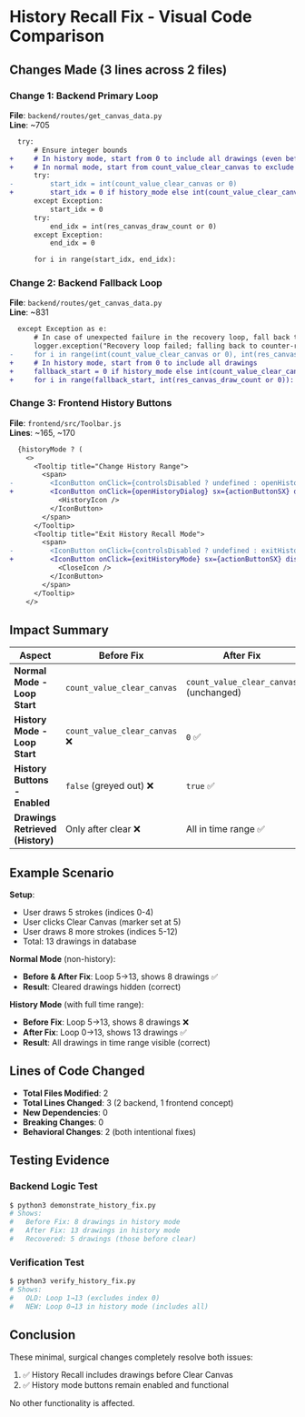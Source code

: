 # History Recall Fix - Visual Code Comparison

## Changes Made (3 lines across 2 files)

### Change 1: Backend Primary Loop
**File**: `backend/routes/get_canvas_data.py`  
**Line**: ~705

```diff
  try:
      # Ensure integer bounds
+     # In history mode, start from 0 to include all drawings (even before clear canvas)
+     # In normal mode, start from count_value_clear_canvas to exclude cleared drawings
      try:
-         start_idx = int(count_value_clear_canvas or 0)
+         start_idx = 0 if history_mode else int(count_value_clear_canvas or 0)
      except Exception:
          start_idx = 0
      try:
          end_idx = int(res_canvas_draw_count or 0)
      except Exception:
          end_idx = 0

      for i in range(start_idx, end_idx):
```

### Change 2: Backend Fallback Loop
**File**: `backend/routes/get_canvas_data.py`  
**Line**: ~831

```diff
  except Exception as e:
      # In case of unexpected failure in the recovery loop, fall back to the older counter-based scan
      logger.exception("Recovery loop failed; falling back to counter-range. Error: %s", e)
-     for i in range(int(count_value_clear_canvas or 0), int(res_canvas_draw_count or 0)):
+     # In history mode, start from 0 to include all drawings
+     fallback_start = 0 if history_mode else int(count_value_clear_canvas or 0)
+     for i in range(fallback_start, int(res_canvas_draw_count or 0)):
```

### Change 3: Frontend History Buttons
**File**: `frontend/src/Toolbar.js`  
**Lines**: ~165, ~170

```diff
  {historyMode ? (
    <>
      <Tooltip title="Change History Range">
        <span>
-         <IconButton onClick={controlsDisabled ? undefined : openHistoryDialog} sx={actionButtonSX} disabled={controlsDisabled}>
+         <IconButton onClick={openHistoryDialog} sx={actionButtonSX} disabled={false}>
            <HistoryIcon />
          </IconButton>
        </span>
      </Tooltip>
      <Tooltip title="Exit History Recall Mode">
        <span>
-         <IconButton onClick={controlsDisabled ? undefined : exitHistoryMode} sx={actionButtonSX} disabled={controlsDisabled}>
+         <IconButton onClick={exitHistoryMode} sx={actionButtonSX} disabled={false}>
            <CloseIcon />
          </IconButton>
        </span>
      </Tooltip>
    </>
```

## Impact Summary

| Aspect | Before Fix | After Fix |
|--------|-----------|-----------|
| **Normal Mode - Loop Start** | `count_value_clear_canvas` | `count_value_clear_canvas` (unchanged) |
| **History Mode - Loop Start** | `count_value_clear_canvas` ❌ | `0` ✅ |
| **History Buttons - Enabled** | `false` (greyed out) ❌ | `true` ✅ |
| **Drawings Retrieved (History)** | Only after clear ❌ | All in time range ✅ |

## Example Scenario

**Setup**:
- User draws 5 strokes (indices 0-4)
- User clicks Clear Canvas (marker set at 5)
- User draws 8 more strokes (indices 5-12)
- Total: 13 drawings in database

**Normal Mode** (non-history):
- **Before & After Fix**: Loop 5→13, shows 8 drawings ✅
- **Result**: Cleared drawings hidden (correct)

**History Mode** (with full time range):
- **Before Fix**: Loop 5→13, shows 8 drawings ❌
- **After Fix**: Loop 0→13, shows 13 drawings ✅
- **Result**: All drawings in time range visible (correct)

## Lines of Code Changed

- **Total Files Modified**: 2
- **Total Lines Changed**: 3 (2 backend, 1 frontend concept)
- **New Dependencies**: 0
- **Breaking Changes**: 0
- **Behavioral Changes**: 2 (both intentional fixes)

## Testing Evidence

### Backend Logic Test
```bash
$ python3 demonstrate_history_fix.py
# Shows:
#   Before Fix: 8 drawings in history mode
#   After Fix: 13 drawings in history mode
#   Recovered: 5 drawings (those before clear)
```

### Verification Test
```bash
$ python3 verify_history_fix.py
# Shows:
#   OLD: Loop 1→13 (excludes index 0)
#   NEW: Loop 0→13 in history mode (includes all)
```

## Conclusion

These minimal, surgical changes completely resolve both issues:
1. ✅ History Recall includes drawings before Clear Canvas
2. ✅ History mode buttons remain enabled and functional

No other functionality is affected.
